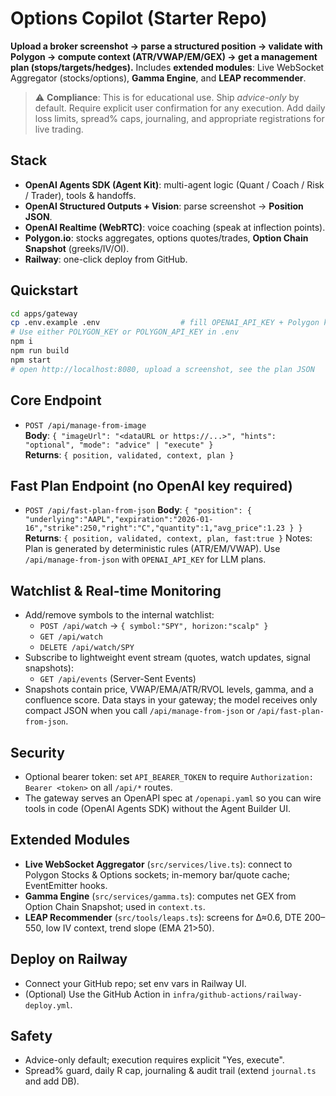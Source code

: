 
# Options Copilot (Starter Repo)

**Upload a broker screenshot → parse a structured position → validate with Polygon → compute context (ATR/VWAP/EM/GEX) → get a management plan (stops/targets/hedges).**
Includes **extended modules**: Live WebSocket Aggregator (stocks/options), **Gamma Engine**, and **LEAP recommender**.

> ⚠️ **Compliance**: This is for educational use. Ship *advice-only* by default. Require explicit user confirmation for any execution. Add daily loss limits, spread% caps, journaling, and appropriate registrations for live trading.

## Stack
- **OpenAI Agents SDK (Agent Kit)**: multi-agent logic (Quant / Coach / Risk / Trader), tools & handoffs.
- **OpenAI Structured Outputs + Vision**: parse screenshot → **Position JSON**.
- **OpenAI Realtime (WebRTC)**: voice coaching (speak at inflection points).
- **Polygon.io**: stocks aggregates, options quotes/trades, **Option Chain Snapshot** (greeks/IV/OI).
- **Railway**: one-click deploy from GitHub.

## Quickstart
```bash
cd apps/gateway
cp .env.example .env                  # fill OPENAI_API_KEY + Polygon key
# Use either POLYGON_KEY or POLYGON_API_KEY in .env
npm i
npm run build
npm start
# open http://localhost:8080, upload a screenshot, see the plan JSON
```

## Core Endpoint
- `POST /api/manage-from-image`  
  **Body**: `{ "imageUrl": "<dataURL or https://...>", "hints": "optional", "mode": "advice" | "execute" }`  
  **Returns**: `{ position, validated, context, plan }`

## Fast Plan Endpoint (no OpenAI key required)
- `POST /api/fast-plan-from-json`
  **Body**: `{ "position": { "underlying":"AAPL","expiration":"2026-01-16","strike":250,"right":"C","quantity":1,"avg_price":1.23 } }`
  **Returns**: `{ position, validated, context, plan, fast:true }`
  Notes: Plan is generated by deterministic rules (ATR/EM/VWAP). Use `/api/manage-from-json` with `OPENAI_API_KEY` for LLM plans.

## Watchlist & Real-time Monitoring
- Add/remove symbols to the internal watchlist:
  - `POST /api/watch` → `{ symbol:"SPY", horizon:"scalp" }`
  - `GET /api/watch`
  - `DELETE /api/watch/SPY`
- Subscribe to lightweight event stream (quotes, watch updates, signal snapshots):
  - `GET /api/events` (Server-Sent Events)
- Snapshots contain price, VWAP/EMA/ATR/RVOL levels, gamma, and a confluence score. Data stays in your gateway; the model receives only compact JSON when you call `/api/manage-from-json` or `/api/fast-plan-from-json`.

## Security
- Optional bearer token: set `API_BEARER_TOKEN` to require `Authorization: Bearer <token>` on all `/api/*` routes.
- The gateway serves an OpenAPI spec at `/openapi.yaml` so you can wire tools in code (OpenAI Agents SDK) without the Agent Builder UI.

## Extended Modules
- **Live WebSocket Aggregator** (`src/services/live.ts`): connect to Polygon Stocks & Options sockets; in-memory bar/quote cache; EventEmitter hooks.
- **Gamma Engine** (`src/services/gamma.ts`): computes net GEX from Option Chain Snapshot; used in `context.ts`.
- **LEAP Recommender** (`src/tools/leaps.ts`): screens for Δ≈0.6, DTE 200–550, low IV context, trend slope (EMA 21>50).

## Deploy on Railway
- Connect your GitHub repo; set env vars in Railway UI.
- (Optional) Use the GitHub Action in `infra/github-actions/railway-deploy.yml`.

## Safety
- Advice-only default; execution requires explicit "Yes, execute".
- Spread% guard, daily R cap, journaling & audit trail (extend `journal.ts` and add DB).
